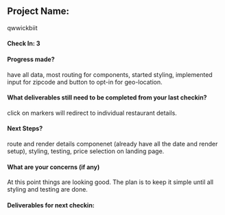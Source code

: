 ## Project Name:
qwwickbiit

#### Check In: 3


#### Progress made?
have all data, most routing for components, started styling, implemented input for zipcode and button to opt-in for geo-location. 

#### What deliverables still need to be completed from your last checkin?
click on markers will redirect to individual restaurant details.

#### Next Steps?
route and render details componenet (already have all the date and render setup), styling, testing, price selection on landing page.

#### What are your concerns (if any)
At this point things are looking good. The plan is to keep it simple until all styling and testing are done.  

#### Deliverables for next checkin:


